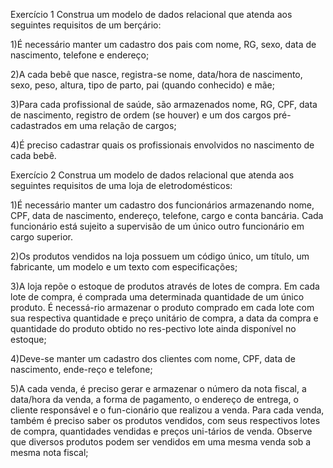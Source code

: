 Exercício 1
Construa  um  modelo  de  dados  relacional  que  atenda  aos  seguintes requisitos de um berçário:

1)É necessário manter um cadastro dos pais com nome, RG, sexo, data de nascimento, telefone e endereço;

2)A cada bebê que nasce, registra-se nome, data/hora de nascimento, sexo, peso, altura, tipo de parto, pai (quando conhecido) e mãe;

3)Para cada profissional de saúde, são armazenados nome, RG, CPF, data de nascimento, registro de ordem (se houver) e um dos cargos pré-cadastrados em uma relação de cargos;

4)É preciso cadastrar quais os profissionais envolvidos no nascimento de cada bebê.

Exercício 2
Construa um modelo de dados relacional que atenda aos seguintes requisitos de uma loja de eletrodomésticos:

1)É necessário manter um cadastro dos funcionários armazenando nome, CPF, data de nascimento, endereço, telefone, cargo e conta bancária. Cada funcionário está sujeito a supervisão de um único outro funcionário em cargo superior. 

2)Os produtos vendidos na loja possuem um código único, um título, um fabricante, um modelo e um texto com especificações;

3)A loja repõe o estoque de produtos através de lotes de compra. Em cada lote de compra, é comprada uma determinada quantidade de um único produto. É necessá-rio armazenar o produto comprado em cada lote com sua respectiva quantidade e preço unitário de compra, a data da compra e quantidade do produto obtido no res-pectivo lote ainda disponível no estoque;

4)Deve-se manter um cadastro dos clientes com nome, CPF, data de nascimento, ende-reço e telefone;

5)A cada venda, é preciso gerar e armazenar o número da nota fiscal, a data/hora da venda, a forma de pagamento, o endereço de entrega, o cliente responsável e o fun-cionário que realizou a venda. Para cada venda, também é preciso saber os produtos vendidos, com seus respectivos lotes de compra, quantidades vendidas e preços uni-tários de venda. Observe que diversos produtos podem ser vendidos em uma mesma venda sob a mesma nota fiscal;

